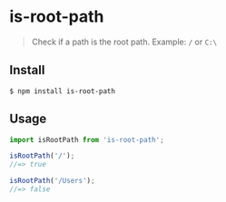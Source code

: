 # is-root-path

> Check if a path is the root path. Example: `/` or `C:\`

## Install

```
$ npm install is-root-path
```

## Usage

```js
import isRootPath from 'is-root-path';

isRootPath('/');
//=> true

isRootPath('/Users');
//=> false
```
